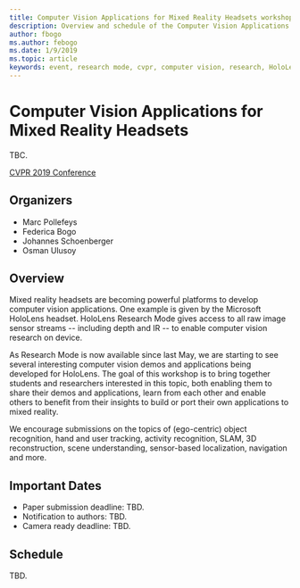 ```yaml
---
title: Computer Vision Applications for Mixed Reality Headsets workshop at CVPR 2019
description: Overview and schedule of the Computer Vision Applications for Mixed Reality Headsets workshop, to be delivered at the CVPR Conference on June 2019.
author: fbogo
ms.author: febogo
ms.date: 1/9/2019
ms.topic: article
keywords: event, research mode, cvpr, computer vision, research, HoloLens
---
```


# Computer Vision Applications for Mixed Reality Headsets
TBC.

[CVPR 2019 Conference](http://cvpr2019.thecvf.com/)

## Organizers
* Marc Pollefeys
* Federica Bogo
* Johannes Schoenberger
* Osman Ulusoy

## Overview

Mixed reality headsets are becoming powerful platforms to develop computer vision applications. 
One example is given by the Microsoft HoloLens headset. HoloLens Research Mode gives access to all raw image sensor streams -- including depth and IR --  to enable computer vision research on device.

As Research Mode is now available since last May, we are starting to see several interesting computer vision demos and applications being developed for HoloLens.
The goal of this workshop is to bring together students and researchers interested in this topic, both enabling them to share their demos and applications, learn from each other and enable others to benefit from their insights to build or port their own applications to mixed reality.

We encourage submissions on the topics of (ego-centric) object recognition, hand and user tracking, activity recognition, SLAM, 3D reconstruction, scene understanding, sensor-based localization, navigation and more.

## Important Dates
- Paper submission deadline: TBD.
- Notification to authors: TBD.
- Camera ready deadline: TBD.

## Schedule
TBD.
